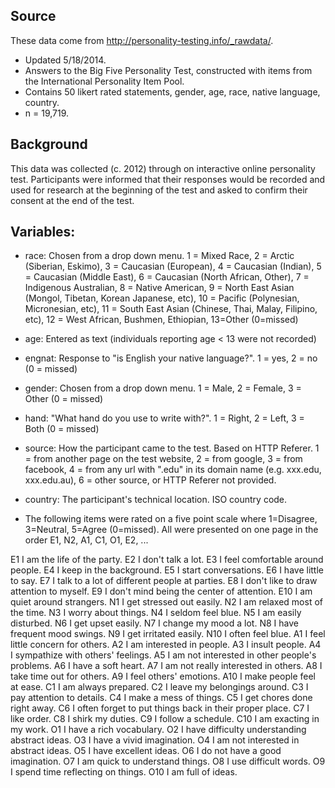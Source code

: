 ## Source

These data come from http://personality-testing.info/_rawdata/.

- Updated 5/18/2014. 
- Answers to the Big Five Personality Test, constructed with items from the International Personality Item Pool.
- Contains 50 likert rated statements, gender, age, race, native language, country.
- n = 19,719.

## Background

This data was collected (c. 2012) through on interactive online personality test. Participants were informed that their responses would be recorded and used for research at the beginning of the test and asked to confirm their consent at the end of the test.

## Variables:

- race: Chosen from a drop down menu. 
    1 = Mixed Race, 
    2 = Arctic (Siberian, Eskimo), 
    3 = Caucasian (European), 
    4 = Caucasian (Indian), 
    5 = Caucasian (Middle East), 
    6 = Caucasian (North African, Other), 
    7 = Indigenous Australian, 
    8 = Native American, 
    9 = North East Asian (Mongol, Tibetan, Korean Japanese, etc), 
    10 = Pacific (Polynesian, Micronesian, etc), 
    11 = South East Asian (Chinese, Thai, Malay, Filipino, etc), 
    12 = West African, Bushmen, Ethiopian, 13=Other (0=missed)

- age: Entered as text (individuals reporting age < 13 were not recorded)

- engnat: Response to "is English your native language?". 
    1 = yes, 
    2 = no 
    (0 = missed)

- gender: Chosen from a drop down menu. 
    1 = Male, 
    2 = Female, 
    3 = Other 
    (0 = missed)

- hand: "What hand do you use to write with?". 
    1 = Right, 
    2 = Left, 
    3 = Both 
    (0 = missed)

- source: How the participant came to the test. Based on HTTP Referer. 
    1 = from another page on the test website, 
    2 = from google, 
    3 = from facebook, 
    4 = from any url with ".edu" in its domain name (e.g. xxx.edu, xxx.edu.au), 
    6 = other source, or HTTP Referer not provided.

- country: The participant's technical location. ISO country code.

- The following items were rated on a five point scale where 1=Disagree, 3=Neutral, 5=Agree (0=missed). All were presented on one page in the order E1, N2, A1, C1, O1, E2, ...

E1  I am the life of the party.
E2  I don't talk a lot.
E3  I feel comfortable around people.
E4  I keep in the background.
E5  I start conversations.
E6  I have little to say.
E7  I talk to a lot of different people at parties.
E8  I don't like to draw attention to myself.
E9  I don't mind being the center of attention.
E10 I am quiet around strangers.
N1  I get stressed out easily.
N2  I am relaxed most of the time.
N3  I worry about things.
N4  I seldom feel blue.
N5  I am easily disturbed.
N6  I get upset easily.
N7  I change my mood a lot.
N8  I have frequent mood swings.
N9  I get irritated easily.
N10 I often feel blue.
A1  I feel little concern for others.
A2  I am interested in people.
A3  I insult people.
A4  I sympathize with others' feelings.
A5  I am not interested in other people's problems.
A6  I have a soft heart.
A7  I am not really interested in others.
A8  I take time out for others.
A9  I feel others' emotions.
A10 I make people feel at ease.
C1  I am always prepared.
C2  I leave my belongings around.
C3  I pay attention to details.
C4  I make a mess of things.
C5  I get chores done right away.
C6  I often forget to put things back in their proper place.
C7  I like order.
C8  I shirk my duties.
C9  I follow a schedule.
C10 I am exacting in my work.
O1  I have a rich vocabulary.
O2  I have difficulty understanding abstract ideas.
O3  I have a vivid imagination.
O4  I am not interested in abstract ideas.
O5  I have excellent ideas.
O6  I do not have a good imagination.
O7  I am quick to understand things.
O8  I use difficult words.
O9  I spend time reflecting on things.
O10 I am full of ideas.